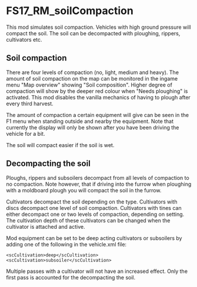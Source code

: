 # FS17_RM_soilCompaction

This mod simulates soil compaction. Vehicles with high ground pressure will compact the soil. The soil can be decompacted with ploughing, rippers, cultivators etc.

## Soil compaction
There are four levels of compaction (no, light, medium and heavy). The amount of soil compaction on the map can be monitored in the ingame menu "Map overview" showing "Soil composition". Higher degree of compaction will show by the deeper red colour when "Needs ploughing" is activated. This mod disables the vanilla mechanics of having to plough after every third harvest.

The amount of compaction a certain equipment will give can be seen in the F1 menu when standing outside and nearby the equipment. Note that currently the display will only be shown after you have been driving the vehicle for a bit.

The soil will compact easier if the soil is wet.

## Decompacting the soil
Ploughs, rippers and subsoilers decompact from all levels of compaction to no compaction. Note however, that if driving into the furrow when ploughing with a moldboard plough you will compact the soil in the furrow. 

Cultivators decompact the soil depending on the type. Cultivators with discs decompact one level of soil compaction. Cultivators with tines can either decompact one or two levels of compaction, depending on setting. The cultivation depth of these cultivators can be changed when the cultivator is attached and active.

Mod equipment can be set to be deep acting cultivators or subsoilers by adding one of the following in the vehicle.xml file:

    <scCultivation>deep</scCultivation>
    <scCultivation>subsoiler</scCultivation>

Multiple passes with a cultivator will not have an increased effect. Only the first pass is accounted for the decompacting the soil.
